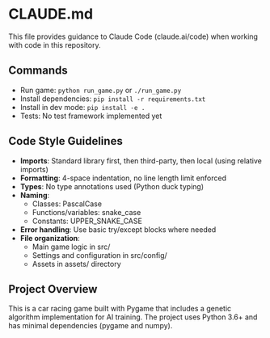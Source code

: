 # CLAUDE.md

This file provides guidance to Claude Code (claude.ai/code) when working with code in this repository.

## Commands

- Run game: `python run_game.py` or `./run_game.py`
- Install dependencies: `pip install -r requirements.txt`
- Install in dev mode: `pip install -e .`
- Tests: No test framework implemented yet

## Code Style Guidelines

- **Imports**: Standard library first, then third-party, then local (using relative imports)
- **Formatting**: 4-space indentation, no line length limit enforced
- **Types**: No type annotations used (Python duck typing)
- **Naming**: 
  - Classes: PascalCase
  - Functions/variables: snake_case
  - Constants: UPPER_SNAKE_CASE
- **Error handling**: Use basic try/except blocks where needed
- **File organization**: 
  - Main game logic in src/
  - Settings and configuration in src/config/
  - Assets in assets/ directory

## Project Overview

This is a car racing game built with Pygame that includes a genetic algorithm implementation for AI training. The project uses Python 3.6+ and has minimal dependencies (pygame and numpy).